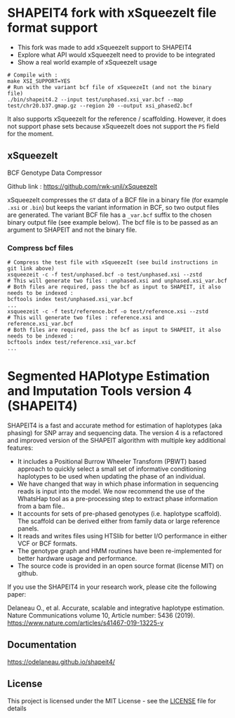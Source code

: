 # SHAPEIT4 fork with xSqueezeIt file format support

- This fork was made to add xSqueezeIt support to SHAPEIT4
- Explore what API would xSqueezeIt need to provide to be integrated
- Show a real world example of xSqueezeIt usage

```shell
# Compile with :
make XSI_SUPPORT=YES
# Run with the variant bcf file of xSqueezeIt (and not the binary file)
./bin/shapeit4.2 --input test/unphased.xsi_var.bcf --map test/chr20.b37.gmap.gz --region 20 --output xsi_phased2.bcf
```

It also supports xSqueezeIt for the reference / scaffolding. However, it does not support phase sets because xSqueezeIt does not support the `PS` field for the moment.

## xSqueezeIt

BCF Genotype Data Compressor

Github link : https://github.com/rwk-unil/xSqueezeIt

xSqueezeIt compresses the `GT` data of a BCF file in a binary file (for example `.xsi` or `.bin`) but keeps the variant information in BCF, so two output files are generated. The variant BCF file has a `_var.bcf` suffix to the chosen binary output file (see example below). The bcf file is to be passed as an argument to SHAPEIT and not the binary file.

### Compress bcf files

```shell
# Compress the test file with xSqueezeIt (see build instructions in git link above)
xsqueezeit -c -f test/unphased.bcf -o test/unphased.xsi --zstd
# This will generate two files : unphased.xsi and unphased.xsi_var.bcf
# Both files are required, pass the bcf as input to SHAPEIT, it also needs to be indexed :
bcftools index test/unphased.xsi_var.bcf
...
xsqueezeit -c -f test/reference.bcf -o test/reference.xsi --zstd
# This will generate two files : reference.xsi and reference.xsi_var.bcf
# Both files are required, pass the bcf as input to SHAPEIT, it also needs to be indexed :
bcftools index test/reference.xsi_var.bcf
...
```

# Segmented HAPlotype Estimation and Imputation Tools version 4 (SHAPEIT4)

SHAPEIT4 is a fast and accurate method for estimation of haplotypes (aka phasing) for SNP array and sequencing data. The version 4 is a refactored and improved version of the SHAPEIT algorithm with multiple key additional features:
- It includes a Positional Burrow Wheeler Transform (PBWT) based approach to quickly select a small set of informative conditioning haplotypes to be used when updating the phase of an individual.
- We have changed that way in which phase information in sequencing reads is input into the model. We now recommend the use of the WhatsHap tool as a pre-processing step to extract phase information from a bam file..
- It accounts for sets of pre-phased genotypes (i.e. haplotype scaffold). The scaffold can be derived either from family data or large reference panels.
- It reads and writes files using HTSlib for better I/O performance in either VCF or BCF formats.
- The genotype graph and HMM routines have been re-implemented for better hardware usage and performance.
- The source code is provided in an open source format (license MIT) on github.

If you use the SHAPEIT4 in your research work, please cite the following paper:

Delaneau O., et al. Accurate, scalable and integrative haplotype estimation. Nature Communications volume 10, Article number: 5436 (2019). 
https://www.nature.com/articles/s41467-019-13225-y

## Documentation

https://odelaneau.github.io/shapeit4/

## License

This project is licensed under the MIT License - see the [LICENSE](LICENSE) file for details
